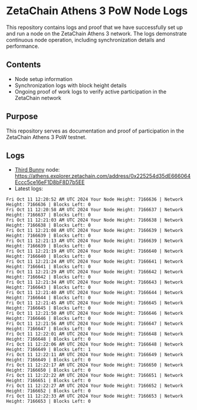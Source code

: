 # ZetaChain Athens 3 PoW Node Logs
This repository contains logs and proof that we have successfully set up and run a node on the ZetaChain Athens 3 network. The logs demonstrate continuous node operation, including synchronization details and performance.

## Contents
- Node setup information
- Synchronization logs with block height details
- Ongoing proof of work logs to verify active participation in the ZetaChain network

## Purpose
This repository serves as documentation and proof of participation in the ZetaChain Athens 3 PoW testnet.

## Logs

- [Third Bunny](https://thirdbunny.xyz/) node: https://athens.explorer.zetachain.com/address/0x225254d35dE666064Eccc5ce16eF1D8bF8D7b5EE
- Latest logs:
```
Fri Oct 11 12:20:52 AM UTC 2024 Your Node Height: 7166636 | Network Height: 7166636 | Blocks Left: 0
Fri Oct 11 12:20:58 AM UTC 2024 Your Node Height: 7166637 | Network Height: 7166637 | Blocks Left: 0
Fri Oct 11 12:21:03 AM UTC 2024 Your Node Height: 7166638 | Network Height: 7166638 | Blocks Left: 0
Fri Oct 11 12:21:08 AM UTC 2024 Your Node Height: 7166639 | Network Height: 7166639 | Blocks Left: 0
Fri Oct 11 12:21:13 AM UTC 2024 Your Node Height: 7166639 | Network Height: 7166639 | Blocks Left: 0
Fri Oct 11 12:21:19 AM UTC 2024 Your Node Height: 7166640 | Network Height: 7166640 | Blocks Left: 0
Fri Oct 11 12:21:24 AM UTC 2024 Your Node Height: 7166641 | Network Height: 7166641 | Blocks Left: 0
Fri Oct 11 12:21:29 AM UTC 2024 Your Node Height: 7166642 | Network Height: 7166642 | Blocks Left: 0
Fri Oct 11 12:21:34 AM UTC 2024 Your Node Height: 7166643 | Network Height: 7166643 | Blocks Left: 0
Fri Oct 11 12:21:40 AM UTC 2024 Your Node Height: 7166644 | Network Height: 7166644 | Blocks Left: 0
Fri Oct 11 12:21:45 AM UTC 2024 Your Node Height: 7166645 | Network Height: 7166645 | Blocks Left: 0
Fri Oct 11 12:21:50 AM UTC 2024 Your Node Height: 7166646 | Network Height: 7166646 | Blocks Left: 0
Fri Oct 11 12:21:56 AM UTC 2024 Your Node Height: 7166647 | Network Height: 7166647 | Blocks Left: 0
Fri Oct 11 12:22:01 AM UTC 2024 Your Node Height: 7166648 | Network Height: 7166648 | Blocks Left: 0
Fri Oct 11 12:22:06 AM UTC 2024 Your Node Height: 7166648 | Network Height: 7166649 | Blocks Left: 1
Fri Oct 11 12:22:11 AM UTC 2024 Your Node Height: 7166649 | Network Height: 7166649 | Blocks Left: 0
Fri Oct 11 12:22:17 AM UTC 2024 Your Node Height: 7166650 | Network Height: 7166650 | Blocks Left: 0
Fri Oct 11 12:22:22 AM UTC 2024 Your Node Height: 7166651 | Network Height: 7166651 | Blocks Left: 0
Fri Oct 11 12:22:27 AM UTC 2024 Your Node Height: 7166652 | Network Height: 7166652 | Blocks Left: 0
Fri Oct 11 12:22:33 AM UTC 2024 Your Node Height: 7166653 | Network Height: 7166653 | Blocks Left: 0
```
